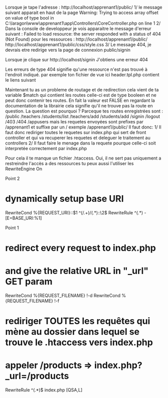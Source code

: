 Lorsque je tape l'adresse : http://localhost/apprenant1/public/
1/ le message suivant apparait en haut de la page
   Warning: Trying to access array offset on value of type bool in C:\laragon\www\apprenant1\app\Controllers\CoreController.php on line 1
2/ Dans la console de developpeur je vois apparaitre le message d'erreur suivant :
   Failed to load resource: the server responded with a status of 404 (Not Found) pour les ressources  : 
	http://localhost/apprenant1/public/
	http://localhost/apprenant1/public/css/style.css
3/ Le message 404, je devrais etre redirige vers la page de connexion public/signin

Lorsque je clique sur http://localhost/signin
J'obtiens une erreur 404


Les erreurs de type 404 signifie qu'une ressource n'est pas trouvé à l'endroit indiqué.
par exemple ton fichier de vue ici header.tpl.php contient le liens suivant  
    <!-- We can still have our own CSS file -->
    <link rel="stylesheet" href="./css/style.css">

Maintenant tu as un probleme de routage et de redirection
cela vient de ta variable $match qui contient les routes celle-ci est de type booleen et ne peut donc contenir tes routes.
En fait la valeur est FALSE en regardant la documentation de la librairie cela signifie qu'il ne trouve pas la route en question.
La question est pourquoi ?
Parceque tes routes enregistrées sont :
/public /teachers /students/list /teachers/add /students/add /signin /logout /403 /404 /appusers
mais les requetes envoyées sont prefixes par /apprenant1 et suffixe par un / exemple /apprenant1/public/
Il faut donc:
1/ Il faut donc rediriger toutes le requetes sur index.php qui sert de front controller et qui va recuperer les requetes et deleguer le traitement au controllers
2/ Il faut faire le menage dans la requete pourque celle-ci soit interpretée correctement par index.php

Pour cela il te manque un fichier .htaccess. Oui, il ne sert pas uniquement a restreindre l'accès a des ressources tu peux aussi l'utiliser les 
RewriteEngine On

Point 2
# dynamically setup base URI
RewriteCond %{REQUEST_URI}::$1 ^(/.+)/(.*)::\2$
RewriteRule ^(.*) - [E=BASE_URI:%1]

Point 1
# redirect every request to index.php
# and give the relative URL in "_url" GET param
RewriteCond %{REQUEST_FILENAME} !-d
RewriteCond %{REQUEST_FILENAME} !-f
# rediriger TOUTES les requêtes qui mène au dossier dans lequel se trouve le .htaccess vers index.php
# appeler /products => index.php?_url=/products
RewriteRule ^(.*)$ index.php [QSA,L]